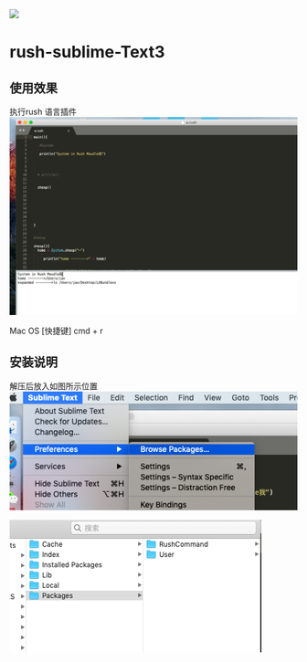 ![](https://img.shields.io/badge/build-success-green.svg)

# rush-sublime-Text3


## 使用效果
执行rush 语言插件
![](https://github.com/TimorCan/rush-sublime-Text3/blob/master/result.png)


Mac OS [快捷键]
cmd + r

## 安装说明

解压后放入如图所示位置
![](https://github.com/TimorCan/rush-sublime-Text3/blob/master/1.png)

![](https://github.com/TimorCan/rush-sublime-Text3/blob/master/2.png)
